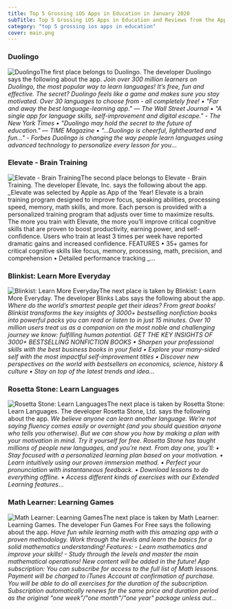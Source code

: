 ```yaml
---
title: Top 5 Grossing iOS Apps in Education in January 2020
subTitle: Top 5 Grossing iOS Apps in Education and Reviews from the AppStore in January 2020.
category: "top 5 grossing ios apps in education"
cover: main.png
---
```


### Duolingo

![Duolingo](https://is3-ssl.mzstatic.com/image/thumb/Purple123/v4/d5/7b/e6/d57be65e-d1ff-819f-5377-375baafdcf08/AppIcon-0-0-1x_U007emarketing-0-0-0-7-0-0-sRGB-0-0-0-GLES2_U002c0-512MB-85-220-0-0.png/100x100bb.png)The first place belongs to Duolingo. The developer Duolingo says the following about the app. _Join over 300 million learners on Duolingo, the most popular way to learn languages! It’s free, fun and effective. The secret? Duolingo feels like a game and makes sure you stay motivated.  Over 30 languages to choose from - all completely free!  • "Far and away the best language-learning app." — The Wall Street Journal  • "A single app for language skills, self-improvement and digital escape." - The New York Times  • "Duolingo may hold the secret to the future of education." — TIME Magazine  • "...Duolingo is cheerful, lighthearted and fun..." - Forbes  Duolingo is changing the way people learn languages using advanced technology to personalize every lesson for you_...

### Elevate - Brain Training

![Elevate - Brain Training](https://is1-ssl.mzstatic.com/image/thumb/Purple113/v4/4b/96/80/4b9680af-3b2b-596a-72d6-2d91df5a7f58/AppIcon-0-0-1x_U007emarketing-0-0-0-6-0-0-sRGB-0-0-0-GLES2_U002c0-512MB-85-220-0-0.png/100x100bb.png)The second place belongs to Elevate - Brain Training. The developer Elevate, Inc. says the following about the app. _Elevate was selected by Apple as App of the Year!  Elevate is a brain training program designed to improve focus, speaking abilities, processing speed, memory, math skills, and more. Each person is provided with a personalized training program that adjusts over time to maximize results.   The more you train with Elevate, the more you’ll improve critical cognitive skills that are proven to boost productivity, earning power, and self-confidence. Users who train at least 3 times per week have reported dramatic gains and increased confidence.  FEATURES   • 35+ games for critical cognitive skills like focus, memory, processing, math, precision, and comprehension  • Detailed performance tracking  _...

### Blinkist: Learn More Everyday

![Blinkist: Learn More Everyday](https://is1-ssl.mzstatic.com/image/thumb/Purple113/v4/ef/e0/93/efe093fa-b393-a503-07ca-13c46b429756/AppIcon-0-0-1x_U007emarketing-0-0-0-7-0-0-sRGB-0-0-0-GLES2_U002c0-512MB-85-220-0-0.png/100x100bb.png)The next place is taken by Blinkist: Learn More Everyday. The developer Blinks Labs says the following about the app. _Where do the world’s smartest people get their ideas? From great books! Blinkist transforms the key insights of 3000+ bestselling nonfiction books into powerful packs you can read or listen to in just 15 minutes.   Over 10 million users treat us as a companion on the most noble and challenging journey we know: fulfilling human potential.  GET THE KEY INSIGHTS OF 3000+ BESTSELLING NONFICTION BOOKS • Sharpen your professional skills with the best business books in your field • Explore your many-sided self with the most impactful self-improvement titles  • Discover new perspectives on the world with bestsellers on economics, science, history & culture • Stay on top of the latest trends and idea_...

### Rosetta Stone: Learn Languages

![Rosetta Stone: Learn Languages](https://is2-ssl.mzstatic.com/image/thumb/Purple113/v4/07/27/cb/0727cb6f-b29d-0c7c-0a55-d183d729bdc2/AppIcon-Holiday-0-0-1x_U007emarketing-0-0-0-7-0-0-sRGB-0-0-0-GLES2_U002c0-512MB-85-220-0-0.png/100x100bb.png)The next place is taken by Rosetta Stone: Learn Languages. The developer Rosetta Stone, Ltd. says the following about the app. _We believe anyone can learn another language. We’re not saying fluency comes easily or overnight (and you should question anyone who tells you otherwise). But we can show you how by making a plan with your motivation in mind. Try it yourself for free.  Rosetta Stone has taught millions of people new languages, and you’re next. From day one, you’ll:  • Stay focused with a personalized learning plan based on your motivation.  • Learn intuitively using our proven immersion method.  • Perfect your pronunciation with instantaneous feedback.  • Download lessons to do everything offline.   • Access different kinds of exercises with our Extended Learning features_...

### Math Learner: Learning Games

![Math Learner: Learning Games](https://is1-ssl.mzstatic.com/image/thumb/Purple123/v4/da/20/ae/da20ae76-de8d-b511-54f1-17a8f37fa3a6/AppIcon-0-1x_U007emarketing-0-0-85-220-0-10.jpeg/100x100bb.png)The next place is taken by Math Learner: Learning Games. The developer Fun Games For Free says the following about the app. _Have fun while learning math with this amazing app with a proven methodology. Work through the levels and learn the basics for a solid mathematics understanding!  Features: - Learn mathematics and improve your skills! - Study through the levels and master the main mathematical operations! New content will be added in the future!  App subscription: You can subscribe for access to the full list of Math lessons. Payment will be charged to iTunes Account at confirmation of purchase. You will be able to do all exercises for the duration of the subscription. Subscription automatically renews for the same price and duration period as the original "one week"/"one month"/"one year" package unless aut_...

